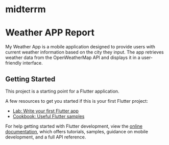# midterrm

# Weather APP Report
My Weather App is a mobile application designed to provide users with current weather information based on the city they input. The app retrieves weather data from the OpenWeatherMap API and displays it in a user-friendly interface.


## Getting Started

This project is a starting point for a Flutter application.

A few resources to get you started if this is your first Flutter project:

- [Lab: Write your first Flutter app](https://docs.flutter.dev/get-started/codelab)
- [Cookbook: Useful Flutter samples](https://docs.flutter.dev/cookbook)

For help getting started with Flutter development, view the
[online documentation](https://docs.flutter.dev/), which offers tutorials,
samples, guidance on mobile development, and a full API reference.
